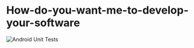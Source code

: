 # How-do-you-want-me-to-develop-your-software

![Android Unit Tests](https://github.com/AnirudhBhat/How-do-you-want-me-to-develop-your-software/workflows/Android%20Unit%20Tests/badge.svg)
